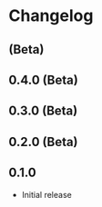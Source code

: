 # Changelog
##  (Beta)


## 0.4.0 (Beta)


## 0.3.0 (Beta)


## 0.2.0 (Beta)



## 0.1.0

- Initial release
